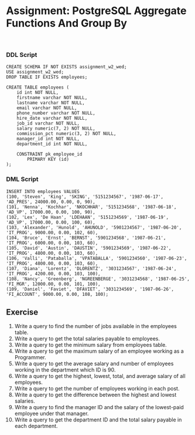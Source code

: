 # Assignment: PostgreSQL Aggregate Functions And Group By

<br>

### DDL Script

```roomsql
CREATE SCHEMA IF NOT EXISTS assignment_w2_wed;
USE assignment_w2_wed;
DROP TABLE IF EXISTS employees;

CREATE TABLE employees (
	id int NOT NULL,
	firstname varchar NOT NULL,
	lastname varchar NOT NULL,
	email varchar NOT NULL,
	phone_number varchar NOT NULL,
	hire_date varchar NOT NULL,
	job_id varchar NOT NULL,
	salary numeric(7, 2) NOT NULL,
	commission_pct numeric(3, 2) NOT NULL,
	manager_id int NOT NULL,
	department_id int NOT NULL,
	
	CONSTRAINT pk_employee_id
	    PRIMARY KEY (id)
);
```

### DML Script

```roomsql
INSERT INTO employees VALUES
(100, 'Steven', 'King', 'SKING', '5151234567', '1987-06-17', 'AD_PRES', 24000.00, 0.00, 0, 90),
(101, 'Nenna', 'Kochhar', 'NKOCHHAR', '5151234568', '1987-06-18', 'AD_VP', 17000.00, 0.00, 100, 90),
(102, 'Lex', 'De Haan', 'LDEHAAN', '5151234569', '1987-06-19', 'AD_VP', 17000.00, 0.00, 100, 60),
(103, 'Alexander', 'Hunold', 'AHUNOLD', '5901234567', '1987-06-20', 'IT_PROG', 9000.00, 0.00, 102, 60),
(104, 'Bruce', 'Ernst', 'BERNST', '5901234568', '1987-06-21', 'IT_PROG', 6000.00, 0.00, 103, 60),
(105, 'David', 'Austin', 'DAUSTIN', '5901234569', '1987-06-22', 'IT_PROG', 4800.00, 0.00, 103, 60),
(106, 'Valli', 'Pataballa', 'VPATABALLA', '5901234560', '1987-06-23', 'IT_PROG', 4800.00, 0.00, 103, 60),
(107, 'Diana', 'Lorentz', 'DLORENTZ', '3031234567', '1987-06-24', 'IT_PROG', 4200.00, 0.00, 103, 100),
(108, 'Nancy', 'Greenberg', 'NGREENBERGE', '3031234568', '1987-06-25', 'FI_MGR', 12000.00, 0.00, 101, 100),
(109, 'Daniel', 'Faviet', 'DFAVIET', '3031234569', '1987-06-26', 'FI_ACCOUNT', 9000.00, 0.00, 108, 100);		
```

## Exercise

1. Write a query to find the number of jobs available in the employees table.
2. Write a query to get the total salaries payable to employees.
3. Write a query to get the minimum salary from employees table.
4. Write a query to get the maximum salary of an employee working as a Programmer.
5. Write a query to get the average salary and number of employees working in the department which ID is 90.
6. Write a query to get the highest, lowest, total, and average salary of all employees.
7. Write a query to get the number of employees working in each post.
8. Write a query to get the difference between the highest and lowest salaries.
9. Write a query to find the manager ID and the salary of the lowest-paid employee under that manager.
10. Write a query to get the department ID and the total salary payable in each department.